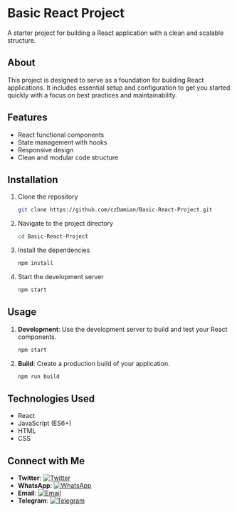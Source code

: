 
# Basic React Project

A starter project for building a React application with a clean and scalable structure.

## About
This project is designed to serve as a foundation for building React applications. It includes essential setup and configuration to get you started quickly with a focus on best practices and maintainability.

## Features
- React functional components
- State management with hooks
- Responsive design
- Clean and modular code structure

## Installation
1. Clone the repository
   ```bash
   git clone https://github.com/czDamian/Basic-React-Project.git
   ```
2. Navigate to the project directory
   ```bash
   cd Basic-React-Project
   ```
3. Install the dependencies
   ```bash
   npm install
   ```
4. Start the development server
   ```bash
   npm start
   ```

## Usage
1. **Development**: Use the development server to build and test your React components.
   ```bash
   npm start
   ```
2. **Build**: Create a production build of your application.
   ```bash
   npm run build
   ```

## Technologies Used
- React
- JavaScript (ES6+)
- HTML
- CSS


## Connect with Me
- **Twitter**: [![Twitter](https://img.shields.io/badge/-Twitter-1DA1F2?style=flat&logo=twitter&logoColor=white)](https://twitter.com/buzorDamian)
- **WhatsApp**: [![WhatsApp](https://img.shields.io/badge/-WhatsApp-25D366?style=flat&logo=whatsapp&logoColor=white)](https://wa.me/2348060864466)
- **Email**: [![Email](https://img.shields.io/badge/-Email-D14836?style=flat&logo=gmail&logoColor=white)](mailto:dev.czdamian@gmail.com)
- **Telegram**: [![Telegram](https://img.shields.io/badge/-Telegram-2CA5E0?style=flat&logo=telegram&logoColor=white)](https://t.me/buzorDamian)

